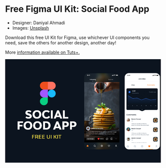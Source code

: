 # Free Figma UI Kit: Social Food App

- Designer: Daniyal Ahmadi
- Images: [Unsplash](https://unsplash.com/)

Download this free UI Kit for Figma, use whichever UI components you need, save the others for another design, another day!

More [information available on Tuts+.](https://webdesign.tutsplus.com/articles/free-figma-ui-kit-social-food-app--cms-39838)

![cover](https://github.com/tutsplus/Free-UI-Kit-Social-Food-App/blob/main/main-cover.jpg)
